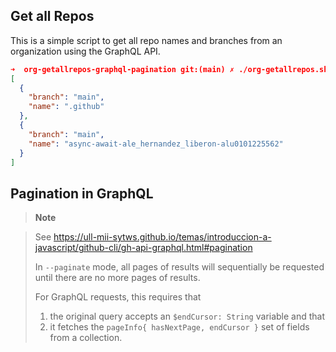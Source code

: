 ## Get all Repos

This is a simple script to get all repo names and branches from an organization using the GraphQL API.


```json 
➜  org-getallrepos-graphql-pagination git:(main) ✗ ./org-getallrepos.sh | jq '[ .[0, 1] ]' -
[
  {
    "branch": "main",
    "name": ".github"
  },
  {
    "branch": "main",
    "name": "async-await-ale_hernandez_liberon-alu0101225562"
  }
]
```

## Pagination in GraphQL

> **Note** 

> See <https://ull-mii-sytws.github.io/temas/introduccion-a-javascript/github-cli/gh-api-graphql.html#pagination>
>
> In `--paginate` mode, all pages of results will sequentially be requested until there are no more pages of results. 
>
> For GraphQL requests, this requires that 
>
> 1. the original query accepts an `$endCursor: String` variable and that 
> 2. it fetches the `pageInfo{ hasNextPage, endCursor }` set of fields from a collection.

